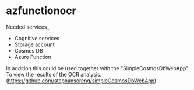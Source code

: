 # azfunctionocr
Needed services_
* Cognitive services
* Storage account
* Cosmos DB
* Azure Function

In addition this could be used together with the "SimpleCosmosDbWebApp" To view the results of the OCR analysis. (https://github.com/stephansoreng/simpleCosmosDbWebApp)
